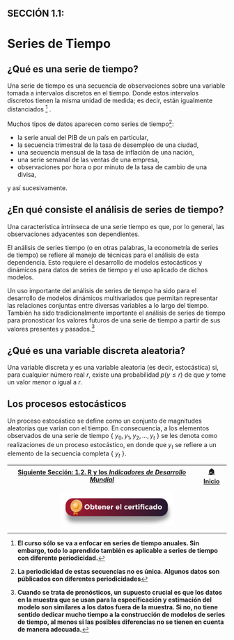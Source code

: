 ## SECCIÓN 1.1:
# Series de Tiempo

## ¿Qué es una serie de tiempo?
Una serie de tiempo es una secuencia de observaciones sobre una variable tomada a intervalos discretos en el tiempo. Donde estos intervalos discretos tienen la misma unidad de medida; es decir, están igualmente distanciados [^1] .

Muchos tipos de datos aparecen como series de tiempo[^2]: 
* la serie anual del PIB de un país en particular,
* la secuencia trimestral de la tasa de desempleo de una ciudad,
* una secuencia mensual de la tasa de inflación de una nación,
* una serie semanal de las ventas de una empresa, 
* observaciones por hora o  por minuto de la tasa de cambio de una divisa, 

y así sucesivamente. 

[^1]: **El curso sólo se va a enfocar en series de tiempo anuales. Sin embargo, todo lo aprendido también es aplicable a series de tiempo con diferente periodicidad.**
[^2]:**La periodicidad de estas secuencias no es única. Algunos datos son públicados con diferentes periodicidades**

## ¿En qué consiste el análisis de series de tiempo?
Una característica intrínseca de una serie tiempo es que, por lo general, las observaciones adyacentes son dependientes.

El análisis de series tiempo (o en otras palabras, la econometría de series de tiempo) se refiere al manejo de técnicas para el análisis de esta dependencia. Esto requiere el desarrollo de modelos estocásticos y dinámicos para datos de series de tiempo y el uso aplicado de dichos modelos.

Un uso importante del análisis de series de tiempo ha sido para el desarrollo de modelos dinámicos multivariados que permitan representar las relaciones conjuntas entre diversas variables a lo largo del tiempo. También ha sido tradicionalmente importante el análisis de series de tiempo para pronosticar los valores futuros de una serie de tiempo a partir de sus valores presentes y pasados.[^3]

[^3]:**Cuando se trata de pronósticos, un supuesto crucial es que los datos en la muestra que se usan para la especificación y estimación del modelo son similares a los datos fuera de la muestra. Si no, no tiene sentido dedicar mucho tiempo a la construcción de modelos de series de tiempo, al menos si las posibles diferencias no se tienen en cuenta de manera adecuada.**

## ¿Qué es una variable discreta aleatoria?
Una variable discreta $y$ es una variable aleatoria (es decir, estocástica) si, para cualquier número real $r$, existe una probabilidad $p(y\leq r)$ de que $y$ tome un valor menor o igual a $r$. 

## Los procesos estocásticos
Un proceso estocástico se define como un conjunto de magnitudes aleatorias que varían con el tiempo. En consecuencia, a los elementos observados de una serie de tiempo { $y_0, y_1, y_2, ..., y_t$ } se les denota como realizaciones de un proceso estocástico, en donde que $y_t$ se refiere a un elemento de la secuencia completa { $y_t$ }. 

| [Siguiente Sección: 1.2. R y los _Indicadores de Desarrollo Mundial_](../Seccion01_02/README.md) | [:house: Inicio](../../README.md) |
|--------------------------------------------------------------------------------------------------|-----------------------------------|

<div align="center"><a href="https://enlace-academico.escuelaing.edu.co/psc/FORMULARIO/EMPLOYEE/SA/c/EC_LOCALIZACION_RE.LC_FRM_ADMEDCO_FL.GBL" target="_blank"><img src="https://github.com/alvaroperdomo/World-Econometrics/blob/main/.icons/IconCEHBotonCertificado.png" alt="World-Econometrics" width="260" border="0" /></a></div>
